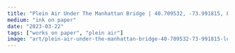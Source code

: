 ```yaml
---
title: "Plein Air Under The Manhattan Bridge | 40.709532, -73.991815, Looking South"
medium: "ink on paper"
date: "2023-03-22"
tags: ["works on paper", "plein air"]
image: "art/plein-air-under-the-manhattan-bridge-40-709532-73-991815-looking-south.jpg"
---
```

